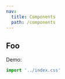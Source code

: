 ```yaml
---
nav:
  title: Components
  path: /components
---
```


## Foo
Demo:

```ts
import '../index.css'
```

<code src='./test.tsx'></code>
<code src='./index.tsx'></code>
